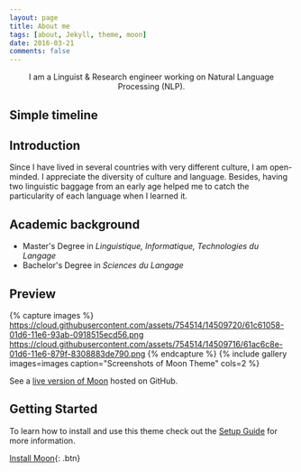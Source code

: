 ```yaml
---
layout: page
title: About me
tags: [about, Jekyll, theme, moon]
date: 2016-03-21
comments: false
---
```

    
<center>I am a Linguist & Research engineer working on Natural Language Processing (NLP).</center>

## Simple timeline

## Introduction

Since I have lived in several countries with very different culture, I am open-minded.
I appreciate the diversity of culture and language.
Besides, having two linguistic baggage from an early age helped me to catch the particularity of each language ​​when I learned it.

## Academic background
* Master's Degree in _Linguistique, Informatique, Technologies du Langage_
* Bachelor's Degree in _Sciences du Langage_

## Preview

{% capture images %}
    https://cloud.githubusercontent.com/assets/754514/14509720/61c61058-01d6-11e6-93ab-0918515ecd56.png
    https://cloud.githubusercontent.com/assets/754514/14509716/61ac6c8e-01d6-11e6-879f-8308883de790.png
{% endcapture %}
{% include gallery images=images caption="Screenshots of Moon Theme" cols=2 %}

See a [live version of Moon](http://taylantatli.github.io/Moon) hosted on GitHub.

## Getting Started

To learn how to install and use this theme check out the [Setup Guide](http://taylantatli.me/Moon/moon-theme/) for more information.
      
[Install Moon](https://github.com/TaylanTatli/Moon){: .btn}
